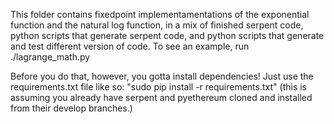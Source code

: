 This folder contains fixedpoint implementamentations of the exponential function and the natural log function, in a mix of finished serpent code, python scripts that generate serpent code, and python scripts that generate and test different version of code. To see an example, run ./lagrange_math.py

Before you do that, however, you gotta install dependencies! Just use the requirements.txt file like so: "sudo pip install -r requirements.txt" (this is assuming you already have serpent and pyethereum cloned and installed from their develop branches.)